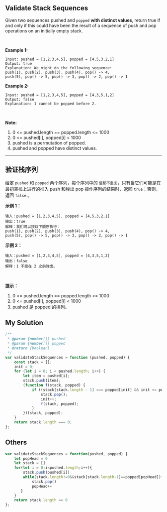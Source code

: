 ## Validate Stack Sequences

Given two sequences pushed and `popped` **with distinct values**, return true if and only if this could have been the result of a sequence of push and pop operations on an initially empty stack.

 

**Example 1:**

    Input: pushed = [1,2,3,4,5], popped = [4,5,3,2,1]
    Output: true
    Explanation: We might do the following sequence:
    push(1), push(2), push(3), push(4), pop() -> 4,
    push(5), pop() -> 5, pop() -> 3, pop() -> 2, pop() -> 1

**Example 2:**

    Input: pushed = [1,2,3,4,5], popped = [4,3,5,1,2]
    Output: false
    Explanation: 1 cannot be popped before 2.
 

**Note:**

1. 0 <= pushed.length == popped.length <= 1000
2. 0 <= pushed[i], popped[i] < 1000
3. pushed is a permutation of popped.
4. pushed and popped have distinct values.

--- 

## 验证栈序列

给定 `pushed` 和 `popped` 两个序列，每个序列中的 `值都不重复`，只有当它们可能是在最初空栈上进行的推入 push 和弹出 pop 操作序列的结果时，返回 `true`；否则，返回 `false` 。

**示例 1：**

    输入：pushed = [1,2,3,4,5], popped = [4,5,3,2,1]
    输出：true
    解释：我们可以按以下顺序执行：
    push(1), push(2), push(3), push(4), pop() -> 4,
    push(5), pop() -> 5, pop() -> 3, pop() -> 2, pop() -> 1

**示例 2：**

    输入：pushed = [1,2,3,4,5], popped = [4,3,5,1,2]
    输出：false
    解释：1 不能在 2 之前弹出。
 

**提示：**

1. 0 <= pushed.length == popped.length <= 1000
2. 0 <= pushed[i], popped[i] < 1000
3. pushed 是 popped 的排列。


## My Solution

```javascript
/**
 * @param {number[]} pushed
 * @param {number[]} popped
 * @return {boolean}
 */
var validateStackSequences = function (pushed, popped) {
    const stack = [];
    init = 0;
    for (let i = 0; i < pushed.length; i++) {
        let item = pushed[i];
        stack.push(item);
        (function f(stack, popped) {
            if ((stack[stack.length - 1] === popped[init] && init <= popped.length - 1)) {
                stack.pop();
                init++;
                f(stack, popped);
            }
        })(stack, popped);
    }
    return stack.length === 0;
};
```

## Others

```javascript
var validateStackSequences = function(pushed, popped) {
    let popHead = 0
    let stack = []
    for(let i = 0;i<pushed.length;i++){
        stack.push(pushed[i])
        while(stack.length!=0&&stack[stack.length-1]==popped[popHead]){
            stack.pop()
            popHead++
       }
    }
    return stack.length == 0
};
```